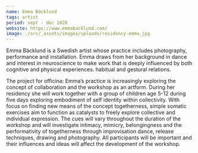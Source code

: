```yaml
---
name: Emma Bäcklund
tags: artist
period: sept - dec 2020
website: https://www.emmabacklund.com/
image: ./src/_assets/images/uploads/residency-emma.jpg
---
```

Emma Bäcklund is a Swedish artist whose practice includes photography,  performance and installation. Emma draws from her background in dance and interest in neuroscience to make work that is deeply influenced by both cognitive and physical experiences. habitual and gestural relations.

The project for officina: Emma’s practice is increasingly exploring the concept of collaboration and the workshop as an artform. During her residency she will work together with a group of children age 5-12 during five days exploring embodiment of self identity within collectivity. With focus on finding new means of the concept togetherness, simple somatic exercises aim to function as catalysts to freely explore collective and individual expression. The cues will vary throughout the duration of the workshop and will investigate intimacy, mimicry, belongingness and the performativity of togetherness through improvisation dance, release techniques, drawing and photography. All participants will be important and their influences and ideas will affect the development of the workshop.